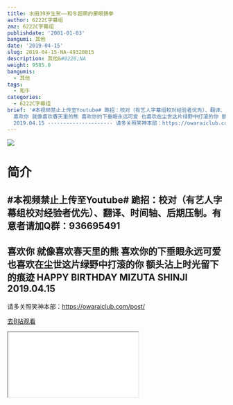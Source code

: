```yaml
---
title: 水田39岁生贺——和牛超萌的蒙眼猜拳
author: 6222C字幕组
zmz: 6222C字幕组
publishdate: '2001-01-03'
bangumi: 其他
date: '2019-04-15'
slug: 2019-04-15-NA-49320815
description: 其他&#8226;NA
weight: 9585.0
bangumis:
  - 其他
tags:
  - 和牛
categories:
  - 6222C字幕组
brief: '#本视频禁止上传至Youtube# 跪招：校对（有艺人字幕组校对经验者优先）、翻译、时间轴、后期压制。有意者请加Q群：936695491 --------------------------
  喜欢你 就像喜欢春天里的熊 喜欢你的下垂眼永远可爱 也喜欢在尘世这片绿野中打滚的你 额头沾上时光留下的痕迹 HAPPY BIRTHDAY MIZUTA SHINJI
  2019.04.15 --------------------- 请多关照笑神本部：https://owaraiclub.com/post/'
---
```

![](https://raw.githubusercontent.com/tcgriffith/owaraisite/master/static/tmpimg/lysboJc.jpg)
# 简介  
#本视频禁止上传至Youtube#
跪招：校对（有艺人字幕组校对经验者优先）、翻译、时间轴、后期压制。有意者请加Q群：936695491
--------------------------
喜欢你
就像喜欢春天里的熊
喜欢你的下垂眼永远可爱
也喜欢在尘世这片绿野中打滚的你
额头沾上时光留下的痕迹
HAPPY BIRTHDAY
MIZUTA SHINJI
2019.04.15
---------------------

请多关照笑神本部：https://owaraiclub.com/post/  

[去B站观看](https://www.bilibili.com/video/av49320815/)
<div class ="resp-container"><iframe class="testiframe" src="//player.bilibili.com/player.html?aid=49320815"", scrolling="no", allowfullscreen="true" > </iframe></div> 
